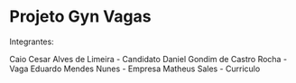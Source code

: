 # Projeto Gyn Vagas

Integrantes:

Caio Cesar Alves de Limeira - Candidato
Daniel Gondim de Castro Rocha - Vaga
Eduardo Mendes Nunes - Empresa
Matheus Sales - Curriculo
